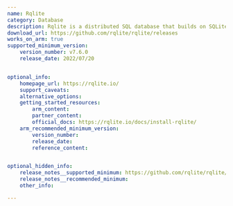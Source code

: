 ```yaml
---
name: Rqlite
category: Database
description: Rqlite is a distributed SQL database that builds on SQLite by adding replication and fault-tolerance capabilities. It delivers a robust and scalable solution for managing relational data across multiple servers.
download_url: https://github.com/rqlite/rqlite/releases
works_on_arm: true
supported_minimum_version:
    version_number: v7.6.0
    release_date: 2022/07/20


optional_info:
    homepage_url: https://rqlite.io/
    support_caveats:
    alternative_options:
    getting_started_resources:
        arm_content:
        partner_content:
        official_docs: https://rqlite.io/docs/install-rqlite/
    arm_recommended_minimum_version:
        version_number:
        release_date:
        reference_content:


optional_hidden_info:
    release_notes__supported_minimum: https://github.com/rqlite/rqlite/releases/tag/v7.6.0
    release_notes__recommended_minimum:
    other_info:

---
```

